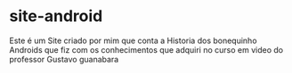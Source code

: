 # site-android
Este é um Site criado por mim que conta a Historia dos bonequinho Androids que fiz com os conhecimentos que adquiri no curso em video do professor Gustavo guanabara

<img src="" alt="">